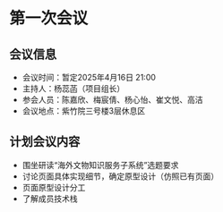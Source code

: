 # 第一次会议
## 会议信息
- 会议时间：暂定2025年4月16日 21:00
- 主持人：杨蕊菡（项目组长）
- 参会人员：陈嘉欣、梅宸倩、杨心怡、崔文悦、高洁
- 会议地点：紫竹院三号楼3层休息区
## 计划会议内容
- 围坐研读“海外文物知识服务子系统”选题要求
- 讨论页面具体实现细节，确定原型设计（仿照已有页面）
- 页面原型设计分工
- 了解成员技术栈